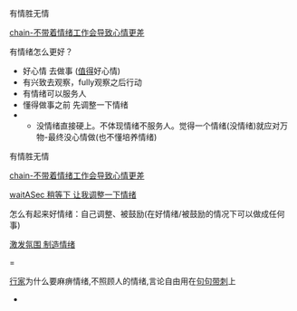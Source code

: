 
有情胜无情

[chain-不带着情绪工作会导致心情更差](https://github.com/7900ms/000nottheater_deserted_systemlibrary/blob/master/supplementary/chain-不带着情绪工作会导致心情更差.md)

有情绪怎么更好？
- 好心情 去做事 ([值得](https://github.com/7900ms/000nottheater_deserted_systemlibrary/tree/master/small)好心情)
- 有兴致去观察，fully观察之后行动
- 有情绪可以服务人
- 懂得做事之前 先调整一下情绪
- - 没情绪直接硬上。不体现情绪不服务人。觉得一个情绪(没情绪)就应对万物-最终没心情做(也不懂培养情绪)

有情胜无情

[chain-不带着情绪工作会导致心情更差](https://github.com/7900ms/000nottheater_deserted_systemlibrary/blob/master/supplementary/chain-不带着情绪工作会导致心情更差.md)

[waitASec 稍等下 让我调整一下情绪](https://github.com/7900ms/000nottheater_deserted_systemlibrary/blob/master/supplementary/term-聊句-不要看我(稍等下%2C让我调整一下情绪).md)

怎么有起来好情绪：自己调整、被鼓励(在好情绪/被鼓励的情况下可以做成任何事)

[激发氛围 制造情绪](https://github.com/7900ms/000nottheater_deserted_systemlibrary/blob/master/supplementary/term-聊句-制造气氛.md)

=

[行家](https://github.com/7900ms/000nottheater_deserted_systemlibrary/blob/master/supplementary/chain-听行家的导致被坑.md)为什么要麻痹情绪,不照顾人的情绪,言论自由用在[句句带刺](https://github.com/7900ms/000nottheater_deserted_systemlibrary/blob/master/supplementary/term-聊句-不得罪人(不需要).md)上


-
